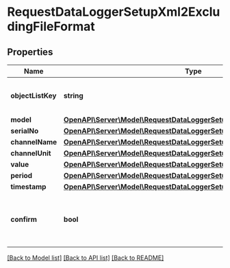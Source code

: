 # RequestDataLoggerSetupXml2ExcludingFileFormat

## Properties
Name | Type | Description | Notes
------------ | ------------- | ------------- | -------------
**objectListKey** | **string** | XML key of list containing the the measurements | 
**model** | [**OpenAPI\Server\Model\RequestDataLoggerSetupXml2SearchStringStructure**](RequestDataLoggerSetupXml2SearchStringStructure.md) |  | 
**serialNo** | [**OpenAPI\Server\Model\RequestDataLoggerSetupXml2SearchStringStructure**](RequestDataLoggerSetupXml2SearchStringStructure.md) |  | 
**channelName** | [**OpenAPI\Server\Model\RequestDataLoggerSetupXml2SearchStringStructure**](RequestDataLoggerSetupXml2SearchStringStructure.md) |  | 
**channelUnit** | [**OpenAPI\Server\Model\RequestDataLoggerSetupXml2SearchStringStructure**](RequestDataLoggerSetupXml2SearchStringStructure.md) |  | 
**value** | [**OpenAPI\Server\Model\RequestDataLoggerSetupXml2SearchStringStructure**](RequestDataLoggerSetupXml2SearchStringStructure.md) |  | 
**period** | [**OpenAPI\Server\Model\RequestDataLoggerSetupXml2SearchStringStructure**](RequestDataLoggerSetupXml2SearchStringStructure.md) |  | 
**timestamp** | [**OpenAPI\Server\Model\RequestDataLoggerSetupXml2SearchStringStructure**](RequestDataLoggerSetupXml2SearchStringStructure.md) |  | 
**confirm** | **bool** | Provided Configuration Confirmation. Set to true to save current configuration | 

[[Back to Model list]](../README.md#documentation-for-models) [[Back to API list]](../README.md#documentation-for-api-endpoints) [[Back to README]](../README.md)


